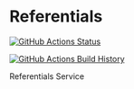 # Referentials

[![GitHub Actions Status](https://github.com/MarkMenchavez/Referentials/workflows/Build/badge.svg?branch=main)](https://github.com/MarkMenchavez/Referentials/actions)

[![GitHub Actions Build History](https://buildstats.info/github/chart/MarkMenchavez/Referentials?branch=main&includeBuildsFromPullRequest=false)](https://github.com/MarkMenchavez/Referentials/actions)

Referentials Service
